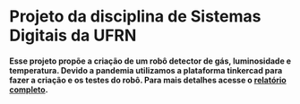 <h1>Projeto da disciplina de Sistemas Digitais da UFRN</h1>

<h4>Esse projeto propõe a criação de um robô detector de gás, luminosidade e temperatura. Devido a pandemia utilizamos a plataforma tinkercad para fazer a criação e os testes do robô. Para mais detalhes acesse o <b><a href="https://github.com/Gildson/ProjetoSD/blob/main/Relat%C3%B3rio.pdf">relatório completo</a>.</h4>

